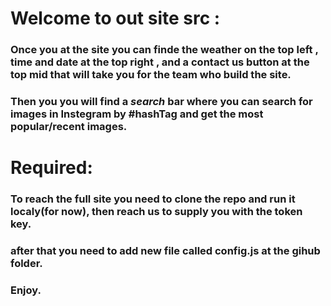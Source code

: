 # Welcome to out site src :

### Once you at the site you can finde the weather on the top left , time and date at the top right , and a contact us button at the top mid that will take you for the team who build the site.

### Then you you will find a *search* bar where you can search for images in Instegram by #hashTag and get the most popular/recent images.  
# Required:
### To reach the full site you need to clone the repo and run it localy(for now), then reach us to supply you with the token key.
### after that you need to add new file called config.js at the gihub folder.
### Enjoy.

